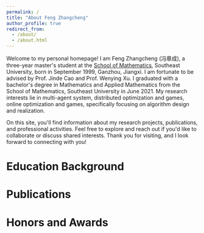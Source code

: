 ```yaml
---
permalink: /
title: "About Feng Zhangcheng"
author_profile: true
redirect_from: 
  - /about/
  - /about.html
---
```


Welcome to my personal homepage! I am Feng Zhangcheng (冯章成), a three-year master's student at the [School of Mathematics](https://math.seu.edu.cn/), Southeast University, born in September 1999, Ganzhou, Jiangxi. I am fortunate to be advised by Prof. Jinde Cao and Prof. Wenying Xu. I graduated with a bachelor's degree in Mathematics and Applied Mathematics from the School of Mathematics, Southeast University in June 2021. My research interests lie in multi-agent system, distributed optimization and games, online optimization and games, specifically focusing on algorithm design and realization.

On this site, you'll find information about my research projects, publications, and professional activities. Feel free to explore and reach out if you'd like to collaborate or discuss shared interests. Thank you for visiting, and I look forward to connecting with you!

Education Background
======


Publications
======


Honors and Awards
======


